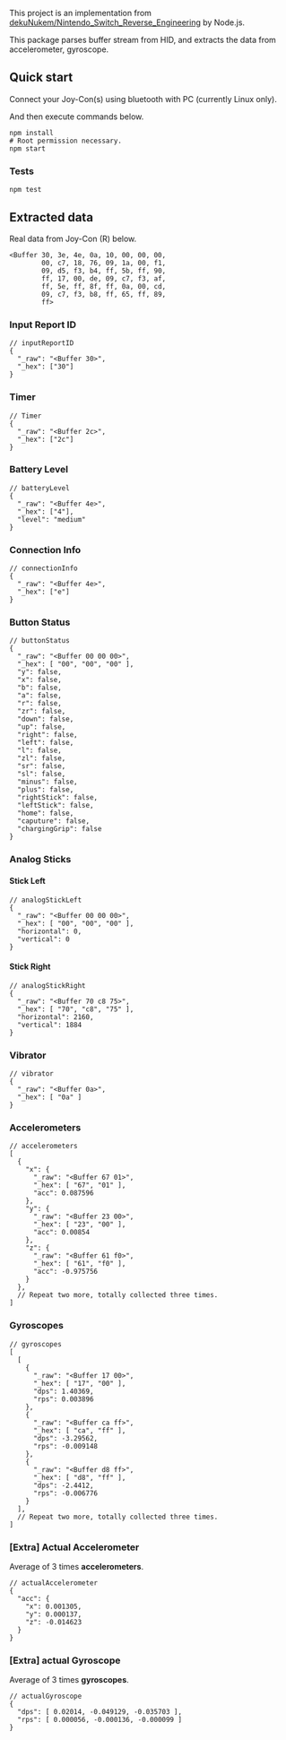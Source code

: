 This project is an implementation from [dekuNukem/Nintendo_Switch_Reverse_Engineering](https://github.com/dekuNukem/Nintendo_Switch_Reverse_Engineering) by Node.js.

This package parses buffer stream from HID, and extracts the data from accelerometer, gyroscope.

## Quick start

Connect your Joy-Con(s) using bluetooth with PC (currently Linux only).

And then execute commands below.

```shell
npm install
# Root permission necessary.
npm start
```

### Tests

```shell
npm test
```

## Extracted data

Real data from Joy-Con (R) below.

```
<Buffer 30, 3e, 4e, 0a, 10, 00, 00, 00,
        00, c7, 18, 76, 09, 1a, 00, f1,
        09, d5, f3, b4, ff, 5b, ff, 90,
        ff, 17, 00, de, 09, c7, f3, af,
        ff, 5e, ff, 8f, ff, 0a, 00, cd,
        09, c7, f3, b8, ff, 65, ff, 89,
        ff>
```

### Input Report ID

```jsonc
// inputReportID
{
  "_raw": "<Buffer 30>",
  "_hex": ["30"]
}
```

### Timer

```jsonc
// Timer
{
  "_raw": "<Buffer 2c>",
  "_hex": ["2c"]
}
```

### Battery Level

```jsonc
// batteryLevel
{
  "_raw": "<Buffer 4e>",
  "_hex": ["4"],
  "level": "medium"
}
```

### Connection Info

```jsonc
// connectionInfo
{
  "_raw": "<Buffer 4e>",
  "_hex": ["e"]
}
```

### Button Status

```jsonc
// buttonStatus
{
  "_raw": "<Buffer 00 00 00>",
  "_hex": [ "00", "00", "00" ],
  "y": false,
  "x": false,
  "b": false,
  "a": false,
  "r": false,
  "zr": false,
  "down": false,
  "up": false,
  "right": false,
  "left": false,
  "l": false,
  "zl": false,
  "sr": false,
  "sl": false,
  "minus": false,
  "plus": false,
  "rightStick": false,
  "leftStick": false,
  "home": false,
  "caputure": false,
  "chargingGrip": false
}
```

### Analog Sticks

#### Stick Left

```jsonc
// analogStickLeft
{
  "_raw": "<Buffer 00 00 00>",
  "_hex": [ "00", "00", "00" ],
  "horizontal": 0,
  "vertical": 0
}
```

#### Stick Right

```jsonc
// analogStickRight
{
  "_raw": "<Buffer 70 c8 75>",
  "_hex": [ "70", "c8", "75" ],
  "horizontal": 2160,
  "vertical": 1884
}
```

### Vibrator

```jsonc
// vibrator
{
  "_raw": "<Buffer 0a>",
  "_hex": [ "0a" ]
}
```

### Accelerometers

```jsonc
// accelerometers
[
  {
    "x": {
      "_raw": "<Buffer 67 01>",
      "_hex": [ "67", "01" ],
      "acc": 0.087596
    },
    "y": {
      "_raw": "<Buffer 23 00>",
      "_hex": [ "23", "00" ],
      "acc": 0.00854
    },
    "z": {
      "_raw": "<Buffer 61 f0>",
      "_hex": [ "61", "f0" ],
      "acc": -0.975756
    }
  },
  // Repeat two more, totally collected three times.
]
```

### Gyroscopes

```jsonc
// gyroscopes
[
  [
    {
      "_raw": "<Buffer 17 00>",
      "_hex": [ "17", "00" ],
      "dps": 1.40369,
      "rps": 0.003896
    },
    {
      "_raw": "<Buffer ca ff>",
      "_hex": [ "ca", "ff" ],
      "dps": -3.29562,
      "rps": -0.009148
    },
    {
      "_raw": "<Buffer d8 ff>",
      "_hex": [ "d8", "ff" ],
      "dps": -2.4412,
      "rps": -0.006776
    }
  ],
  // Repeat two more, totally collected three times.
]
```

### [Extra] Actual Accelerometer

Average of 3 times **accelerometers**.

```jsonc
// actualAccelerometer
{
  "acc": {
    "x": 0.001305,
    "y": 0.000137,
    "z": -0.014623
  }
}
```

### [Extra] actual Gyroscope

Average of 3 times **gyroscopes**.

```jsonc
// actualGyroscope
{
  "dps": [ 0.02014, -0.049129, -0.035703 ],
  "rps": [ 0.000056, -0.000136, -0.000099 ]
}
```
